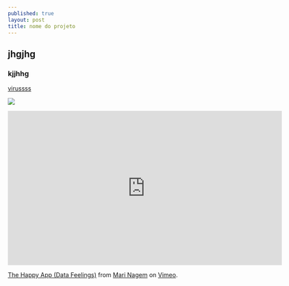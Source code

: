 ```yaml
---
published: true
layout: post
title: nome do projeto
---
```

## jhgjhg

### kjjhhg


[virussss](virus19.ml)

![]({{site.baseurl}}/media/images/EN12.jpg)


<iframe src="https://player.vimeo.com/video/272234427" width="640" height="360" frameborder="0" allow="autoplay; fullscreen" allowfullscreen></iframe>
<p><a href="https://vimeo.com/272234427">The Happy App (Data Feelings)</a> from <a href="https://vimeo.com/marinagem">Mari Nagem</a> on <a href="https://vimeo.com">Vimeo</a>.</p>
